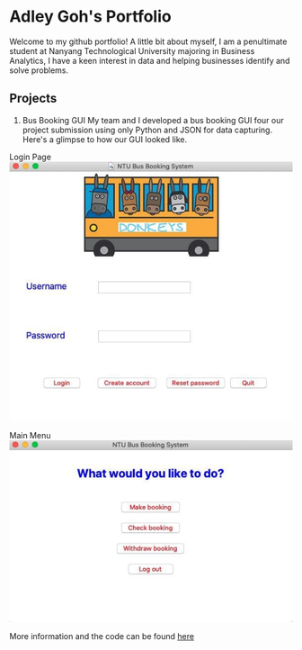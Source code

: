 # Adley Goh's Portfolio

Welcome to my github portfolio! A little bit about myself, I am a penultimate student at Nanyang Technological University majoring in Business Analytics, I have a keen interest in data and helping businesses identify and solve problems. 

## Projects

1. Bus Booking GUI 
My team and I developed a bus booking GUI four our project submission using only Python and JSON for data capturing. Here's a glimpse to how our GUI looked like.

Login Page
![main](https://github.com/yeldaaa/portfolio/blob/main/images/main.jpg)

Main Menu
![menu](https://github.com/yeldaaa/portfolio/blob/main/images/main_menu.jpg)

More information and the code can be found [here](https://github.com/yeldaaa/Bus-Booking-GUI)

